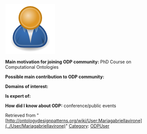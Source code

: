 [![Image:ODPUser.png](../images/a/a6/ODPUser.png)](../Image/ODPUser.png "Image:ODPUser.png")




  





__Main motivation for joining ODP community:__ PhD Course on Computational Ontologies


__Possible main contribution to ODP community:__


__Domains of interest:__


  



__Is expert of:__


  

__How did I know about ODP:__ conference/public events






Retrieved from "[http://ontologydesignpatterns.org/wiki/User:Mariagabriellavirone](../User/Mariagabriellavirone)"
 [Category](http://ontologydesignpatterns.org/wiki/Special:Categories "Special:Categories"): [ODPUser](../Category/ODPUser "Category:ODPUser")